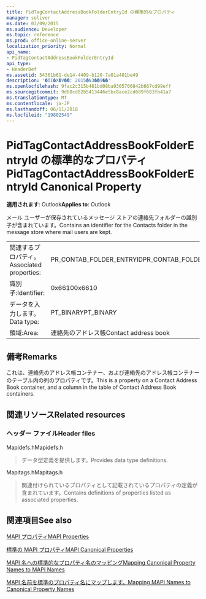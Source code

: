 ```yaml
---
title: PidTagContactAddressBookFolderEntryId の標準的なプロパティ
manager: soliver
ms.date: 03/09/2015
ms.audience: Developer
ms.topic: reference
ms.prod: office-online-server
localization_priority: Normal
api_name:
- PidTagContactAddressBookFolderEntryId
api_type:
- HeaderDef
ms.assetid: 54361b61-de14-4409-b120-7a01a401be49
description: '�ŏI�X�V��: 2015�N3��9��'
ms.openlocfilehash: 9fac2c315b461bd08ba9305706842b667cd99eff
ms.sourcegitcommit: 9d60cd82b5413446e5bc8ace2cd689f683fb41a7
ms.translationtype: MT
ms.contentlocale: ja-JP
ms.lasthandoff: 06/11/2018
ms.locfileid: "19802549"
---
```

# <a name="pidtagcontactaddressbookfolderentryid-canonical-property"></a><span data-ttu-id="e7dd7-103">PidTagContactAddressBookFolderEntryId の標準的なプロパティ</span><span class="sxs-lookup"><span data-stu-id="e7dd7-103">PidTagContactAddressBookFolderEntryId Canonical Property</span></span>

  
  
<span data-ttu-id="e7dd7-104">**適用されます**: Outlook</span><span class="sxs-lookup"><span data-stu-id="e7dd7-104">**Applies to**: Outlook</span></span> 
  
<span data-ttu-id="e7dd7-105">メール ユーザーが保存されているメッセージ ストアの連絡先フォルダーの識別子が含まれています。</span><span class="sxs-lookup"><span data-stu-id="e7dd7-105">Contains an identifier for the Contacts folder in the message store where mail users are kept.</span></span> 
  
|||
|:-----|:-----|
|<span data-ttu-id="e7dd7-106">関連するプロパティ。</span><span class="sxs-lookup"><span data-stu-id="e7dd7-106">Associated properties:</span></span>  <br/> |<span data-ttu-id="e7dd7-107">PR_CONTAB_FOLDER_ENTRYID</span><span class="sxs-lookup"><span data-stu-id="e7dd7-107">PR_CONTAB_FOLDER_ENTRYID</span></span>  <br/> |
|<span data-ttu-id="e7dd7-108">識別子:</span><span class="sxs-lookup"><span data-stu-id="e7dd7-108">Identifier:</span></span>  <br/> |<span data-ttu-id="e7dd7-109">0x6610</span><span class="sxs-lookup"><span data-stu-id="e7dd7-109">0x6610</span></span>  <br/> |
|<span data-ttu-id="e7dd7-110">データを入力します。</span><span class="sxs-lookup"><span data-stu-id="e7dd7-110">Data type:</span></span>  <br/> |<span data-ttu-id="e7dd7-111">PT_BINARY</span><span class="sxs-lookup"><span data-stu-id="e7dd7-111">PT_BINARY</span></span>  <br/> |
|<span data-ttu-id="e7dd7-112">領域:</span><span class="sxs-lookup"><span data-stu-id="e7dd7-112">Area:</span></span>  <br/> |<span data-ttu-id="e7dd7-113">連絡先のアドレス帳</span><span class="sxs-lookup"><span data-stu-id="e7dd7-113">Contact address book</span></span>  <br/> |
   
## <a name="remarks"></a><span data-ttu-id="e7dd7-114">備考</span><span class="sxs-lookup"><span data-stu-id="e7dd7-114">Remarks</span></span>

<span data-ttu-id="e7dd7-115">これは、連絡先のアドレス帳コンテナー、および連絡先のアドレス帳コンテナーのテーブル内の列のプロパティです。</span><span class="sxs-lookup"><span data-stu-id="e7dd7-115">This is a property on a Contact Address Book container, and a column in the table of Contact Address Book containers.</span></span>
  
## <a name="related-resources"></a><span data-ttu-id="e7dd7-116">関連リソース</span><span class="sxs-lookup"><span data-stu-id="e7dd7-116">Related resources</span></span>

### <a name="header-files"></a><span data-ttu-id="e7dd7-117">ヘッダー ファイル</span><span class="sxs-lookup"><span data-stu-id="e7dd7-117">Header files</span></span>

<span data-ttu-id="e7dd7-118">Mapidefs.h</span><span class="sxs-lookup"><span data-stu-id="e7dd7-118">Mapidefs.h</span></span>
  
> <span data-ttu-id="e7dd7-119">データ型定義を提供します。</span><span class="sxs-lookup"><span data-stu-id="e7dd7-119">Provides data type definitions.</span></span>
    
<span data-ttu-id="e7dd7-120">Mapitags.h</span><span class="sxs-lookup"><span data-stu-id="e7dd7-120">Mapitags.h</span></span>
  
> <span data-ttu-id="e7dd7-121">関連付けられているプロパティとして記載されているプロパティの定義が含まれています。</span><span class="sxs-lookup"><span data-stu-id="e7dd7-121">Contains definitions of properties listed as associated properties.</span></span>
    
## <a name="see-also"></a><span data-ttu-id="e7dd7-122">関連項目</span><span class="sxs-lookup"><span data-stu-id="e7dd7-122">See also</span></span>



[<span data-ttu-id="e7dd7-123">MAPI プロパティ</span><span class="sxs-lookup"><span data-stu-id="e7dd7-123">MAPI Properties</span></span>](mapi-properties.md)
  
[<span data-ttu-id="e7dd7-124">標準の MAPI プロパティ</span><span class="sxs-lookup"><span data-stu-id="e7dd7-124">MAPI Canonical Properties</span></span>](mapi-canonical-properties.md)
  
[<span data-ttu-id="e7dd7-125">MAPI 名への標準的なプロパティ名のマッピング</span><span class="sxs-lookup"><span data-stu-id="e7dd7-125">Mapping Canonical Property Names to MAPI Names</span></span>](mapping-canonical-property-names-to-mapi-names.md)
  
[<span data-ttu-id="e7dd7-126">MAPI 名前を標準のプロパティ名にマップします。</span><span class="sxs-lookup"><span data-stu-id="e7dd7-126">Mapping MAPI Names to Canonical Property Names</span></span>](mapping-mapi-names-to-canonical-property-names.md)

